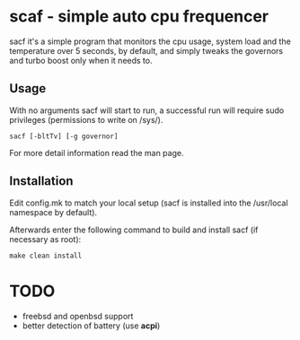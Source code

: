 scaf - simple auto cpu frequencer
=================================
sacf it's a simple program that monitors the cpu usage, system load and the
temperature over 5 seconds, by default, and simply tweaks the governors and
turbo boost only when it needs to.

Usage
-----
With no arguments sacf will start to run, a successful run will require sudo privileges (permissions to write on /sys/).

    sacf [-bltTv] [-g governor]

For more  detail information read the man page.


Installation
------------
Edit config.mk to match your local setup (sacf is installed into
the /usr/local namespace by default).

Afterwards enter the following command to build and install sacf
(if necessary as root):

    make clean install


TODO
====
- freebsd and openbsd support
- better detection of battery (use **acpi**)
